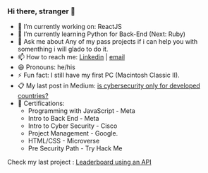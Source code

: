 ### Hi there, stranger 👋

- 🔭 I’m currently working on: ReactJS
- 🌱 I’m currently learning Python for Back-End (Next: Ruby)
- 💬 Ask me about Any of my pass projects if i can help you with somenthing i will glado to do it.
- 📫 How to reach me: [Linkedin](www.linkedin.com/in/dgonzalesi/) | [email](mailto:assay-chill.0l@icloud.com?subject=[GitHub])
- 😄 Pronouns: he/his
- ⚡ Fun fact: I still have my first PC (Macintosh Classic II).
- 📋 My last post in Medium: [is cybersecurity only for developed countries?](https://medium.com/@dgonzalesi285/is-cybersecurity-only-for-developed-countries-c567cd93a0ce)
- 🥇 Certifications: 
    - Programming with JavaScript - Meta 
    - Intro to Back End - Meta 
    - Intro to Cyber Security - Cisco
    - Project Management - Google.
    - HTML/CSS - Microverse
    - Pre Security Path - Try Hack Me

Check my last project : [Leaderboard using an API](https://dgonzalesi.github.io/Leaderboard-APIs/)
